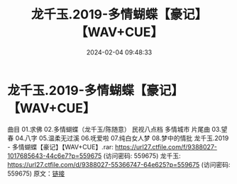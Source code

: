 ﻿---
title: 龙千玉.2019-多情蝴蝶【豪记】【WAV+CUE】
date: 2024-02-04 09:48:33
categories: 闽南语(台语)
tags: 华语中文
---
# 龙千玉.2019-多情蝴蝶【豪记】【WAV+CUE】

曲目
01.求佛
02.多情蝴蝶（龙千玉/陈随意） 民视八点档 多情城市 片尾曲
03.望春
04.八字
05.温柔无过溪
06.呒爱啦
07.纯白女人梦
08.梦中的情批
龙千玉.2019 - 多情蝴蝶【豪记】【WAV+CUE】.rar: https://url27.ctfile.com/f/9388027-1017685643-44c6e7?p=559675
(访问密码: 559675)
龙千玉: https://url27.ctfile.com/d/9388027-55366747-64e625?p=559675
(访问密码: 559675)
原文：[链接](https://blog.sina.com.cn/s/blog_1647c7e76010314d8.html)